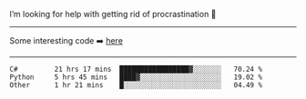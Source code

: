 I’m looking for help with getting rid of procrastination 🤔

-----

Some interesting code :arrow_right: [here](https://github.com/zhen8838/playground)

-----

<!--START_SECTION:waka-->

```text
C#         21 hrs 17 mins  █████████████████▓░░░░░░░   70.24 %
Python     5 hrs 45 mins   ████▓░░░░░░░░░░░░░░░░░░░░   19.02 %
Other      1 hr 21 mins    █░░░░░░░░░░░░░░░░░░░░░░░░   04.49 %
```

<!--END_SECTION:waka-->

<!--
**zhen8838/zhen8838** is a ✨ _special_ ✨ repository because its `README.md` (this file) appears on your GitHub profile.

Here are some ideas to get you started:

- 🔭 I’m currently working on ...
- 🌱 I’m currently learning ...
- 👯 I’m looking to collaborate on ...
 ...
- 💬 Ask me about ...
- 📫 How to reach me: ...
- 😄 Pronouns: ...
- ⚡ Fun fact: ...
-->

